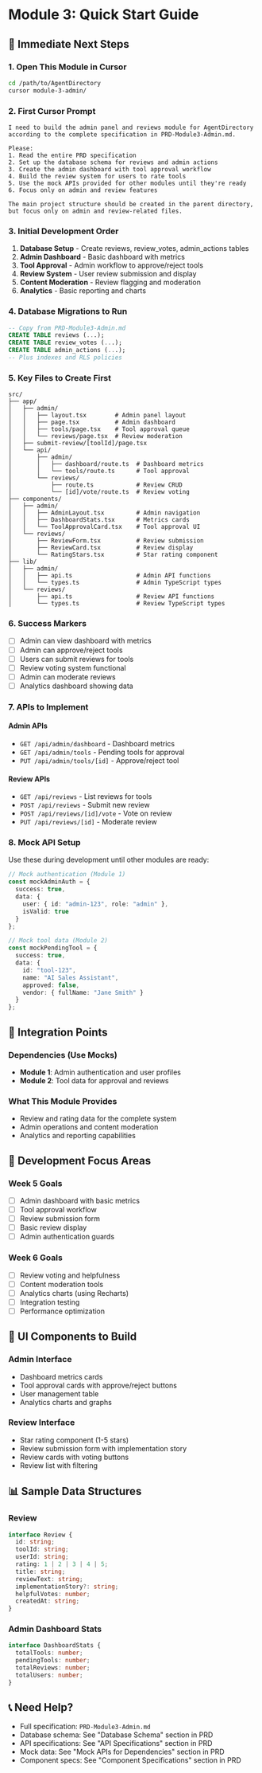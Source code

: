# Module 3: Quick Start Guide

## 🚀 Immediate Next Steps

### 1. Open This Module in Cursor
```bash
cd /path/to/AgentDirectory
cursor module-3-admin/
```

### 2. First Cursor Prompt
```
I need to build the admin panel and reviews module for AgentDirectory according to the complete specification in PRD-Module3-Admin.md.

Please:
1. Read the entire PRD specification
2. Set up the database schema for reviews and admin actions
3. Create the admin dashboard with tool approval workflow
4. Build the review system for users to rate tools
5. Use the mock APIs provided for other modules until they're ready
6. Focus only on admin and review features

The main project structure should be created in the parent directory, but focus only on admin and review-related files.
```

### 3. Initial Development Order
1. **Database Setup** - Create reviews, review_votes, admin_actions tables
2. **Admin Dashboard** - Basic dashboard with metrics
3. **Tool Approval** - Admin workflow to approve/reject tools
4. **Review System** - User review submission and display
5. **Content Moderation** - Review flagging and moderation
6. **Analytics** - Basic reporting and charts

### 4. Database Migrations to Run
```sql
-- Copy from PRD-Module3-Admin.md
CREATE TABLE reviews (...);
CREATE TABLE review_votes (...);
CREATE TABLE admin_actions (...);
-- Plus indexes and RLS policies
```

### 5. Key Files to Create First
```
src/
├── app/
│   ├── admin/
│   │   ├── layout.tsx        # Admin panel layout
│   │   ├── page.tsx          # Admin dashboard
│   │   ├── tools/page.tsx    # Tool approval queue
│   │   └── reviews/page.tsx  # Review moderation
│   ├── submit-review/[toolId]/page.tsx
│   └── api/
│       ├── admin/
│       │   ├── dashboard/route.ts  # Dashboard metrics
│       │   └── tools/route.ts      # Tool approval
│       └── reviews/
│           ├── route.ts            # Review CRUD
│           └── [id]/vote/route.ts  # Review voting
├── components/
│   ├── admin/
│   │   ├── AdminLayout.tsx         # Admin navigation
│   │   ├── DashboardStats.tsx      # Metrics cards
│   │   └── ToolApprovalCard.tsx    # Tool approval UI
│   └── reviews/
│       ├── ReviewForm.tsx          # Review submission
│       ├── ReviewCard.tsx          # Review display
│       └── RatingStars.tsx         # Star rating component
├── lib/
│   ├── admin/
│   │   ├── api.ts                  # Admin API functions
│   │   └── types.ts                # Admin TypeScript types
│   └── reviews/
│       ├── api.ts                  # Review API functions
│       └── types.ts                # Review TypeScript types
```

### 6. Success Markers
- [ ] Admin can view dashboard with metrics
- [ ] Admin can approve/reject tools
- [ ] Users can submit reviews for tools
- [ ] Review voting system functional
- [ ] Admin can moderate reviews
- [ ] Analytics dashboard showing data

### 7. APIs to Implement

#### Admin APIs
- `GET /api/admin/dashboard` - Dashboard metrics
- `GET /api/admin/tools` - Pending tools for approval
- `PUT /api/admin/tools/[id]` - Approve/reject tool

#### Review APIs
- `GET /api/reviews` - List reviews for tools
- `POST /api/reviews` - Submit new review
- `POST /api/reviews/[id]/vote` - Vote on review
- `PUT /api/reviews/[id]` - Moderate review

### 8. Mock API Setup
Use these during development until other modules are ready:

```typescript
// Mock authentication (Module 1)
const mockAdminAuth = {
  success: true,
  data: {
    user: { id: "admin-123", role: "admin" },
    isValid: true
  }
};

// Mock tool data (Module 2)
const mockPendingTool = {
  success: true,
  data: {
    id: "tool-123",
    name: "AI Sales Assistant",
    approved: false,
    vendor: { fullName: "Jane Smith" }
  }
};
```

## 🔗 Integration Points

### Dependencies (Use Mocks)
- **Module 1**: Admin authentication and user profiles
- **Module 2**: Tool data for approval and reviews

### What This Module Provides
- Review and rating data for the complete system
- Admin operations and content moderation
- Analytics and reporting capabilities

## 🎯 Development Focus Areas

### Week 5 Goals
- [ ] Admin dashboard with basic metrics
- [ ] Tool approval workflow
- [ ] Review submission form
- [ ] Basic review display
- [ ] Admin authentication guards

### Week 6 Goals
- [ ] Review voting and helpfulness
- [ ] Content moderation tools
- [ ] Analytics charts (using Recharts)
- [ ] Integration testing
- [ ] Performance optimization

## 🎨 UI Components to Build

### Admin Interface
- Dashboard metrics cards
- Tool approval cards with approve/reject buttons
- User management table
- Analytics charts and graphs

### Review Interface
- Star rating component (1-5 stars)
- Review submission form with implementation story
- Review cards with voting buttons
- Review list with filtering

## 📊 Sample Data Structures

### Review
```typescript
interface Review {
  id: string;
  toolId: string;
  userId: string;
  rating: 1 | 2 | 3 | 4 | 5;
  title: string;
  reviewText: string;
  implementationStory?: string;
  helpfulVotes: number;
  createdAt: string;
}
```

### Admin Dashboard Stats
```typescript
interface DashboardStats {
  totalTools: number;
  pendingTools: number;
  totalReviews: number;
  totalUsers: number;
}
```

## 📞 Need Help?
- Full specification: `PRD-Module3-Admin.md`
- Database schema: See "Database Schema" section in PRD
- API specifications: See "API Specifications" section in PRD
- Mock data: See "Mock APIs for Dependencies" section in PRD
- Component specs: See "Component Specifications" section in PRD 